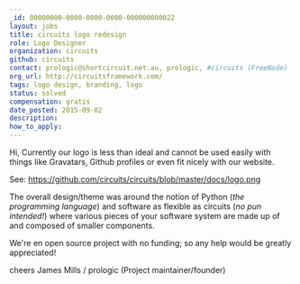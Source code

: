 ```yaml
---
_id: 00000000-0000-0000-0000-000000000022
layout: jobs
title: circuits logo redesign
role: Logo Designer
organization: circuits
github: circuits
contact: prologic@shortcircuit.net.au, prologic, #circuits (FreeNode)
org_url: http://circuitsframework.com/
tags: logo design, branding, logo
status: solved
compensation: gratis
date_posted: 2015-09-02
description:
how_to_apply:
---
```


Hi, Currently our logo is less than ideal and cannot be used easily with
things like Gravatars, Github profiles or even fit nicely with our website.

See: https://github.com/circuits/circuits/blob/master/docs/logo.png

The overall design/theme was around the notion of Python (*the programming language*)
and software as flexible as circuits (*no pun intended!*) where various pieces of your
software system are made up of and composed of smaller components.

We're en open source project with no funding; so any help would be greatly appreciated!

cheers
James Mills / prologic (Project maintainer/founder)
